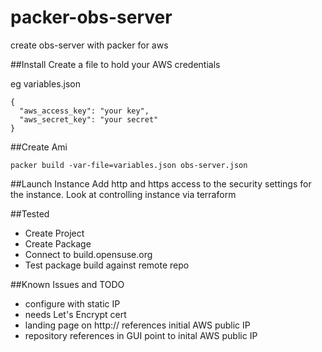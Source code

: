 # packer-obs-server
create obs-server with packer for aws

##Install
Create a file to hold your AWS credentials

eg variables.json
~~~~
{
  "aws_access_key": "your key",
  "aws_secret_key": "your secret"
}
~~~~

##Create Ami

`packer build -var-file=variables.json obs-server.json`

##Launch Instance
Add http and https access to the security settings for the instance. Look at controlling instance via terraform

##Tested

* Create Project
* Create Package
* Connect to build.opensuse.org
* Test package build against remote repo

##Known Issues and TODO

* configure with static IP
* needs Let's Encrypt cert 
* landing page on http:// references initial AWS public IP
* repository references in GUI point to inital AWS public IP


